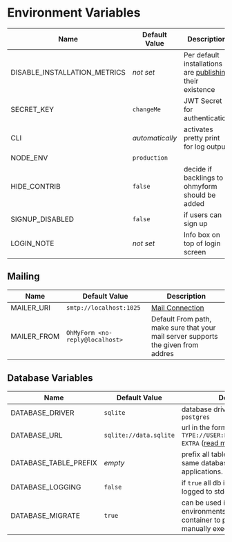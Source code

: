 # Environment Variables

| Name | Default Value | Description |
| ---- | ------------- | ----------- |
| DISABLE_INSTALLATION_METRICS | *not set* | Per default installations are [publishing](./installation.metrics.md) their existence |
| SECRET_KEY | `changeMe` | JWT Secret for authentication |
| CLI | *automatically* | activates pretty print for log output |
| NODE_ENV | `production` | |
| HIDE_CONTRIB | `false` | decide if backlings to ohmyform should be added |
| SIGNUP_DISABLED | `false` | if users can sign up |
| LOGIN_NOTE | *not set* | Info box on top of login screen | 

## Mailing

| Name | Default Value | Description |
| ---- | ------------- | ----------- |
| MAILER_URI | `smtp://localhost:1025` | [Mail Connection](https://nodemailer.com/smtp/) |
| MAILER_FROM | `OhMyForm <no-reply@localhost>` | Default From path, make sure that your mail server supports the given from addres |

## Database Variables

| Name | Default Value | Description |
| ---- | ------------- | ----------- |
| DATABASE_DRIVER | `sqlite` | database driver, either `sqlite` or `postgres` |
| DATABASE_URL | `sqlite://data.sqlite` | url in the format `TYPE://USER:PASS@HOST:PORT/NAME?EXTRA` ([read more](https://typeorm.io/#/connection-options/common-connection-options)) |
| DATABASE_TABLE_PREFIX | *empty* | prefix all tables if used within same database as other applications. |
| DATABASE_LOGGING | `false` | if `true` all db interactions will be logged to stdout |
| DATABASE_MIGRATE | `true` | can be used in load balanced environments to only allow one container to perform migrations / manually execute migrations

